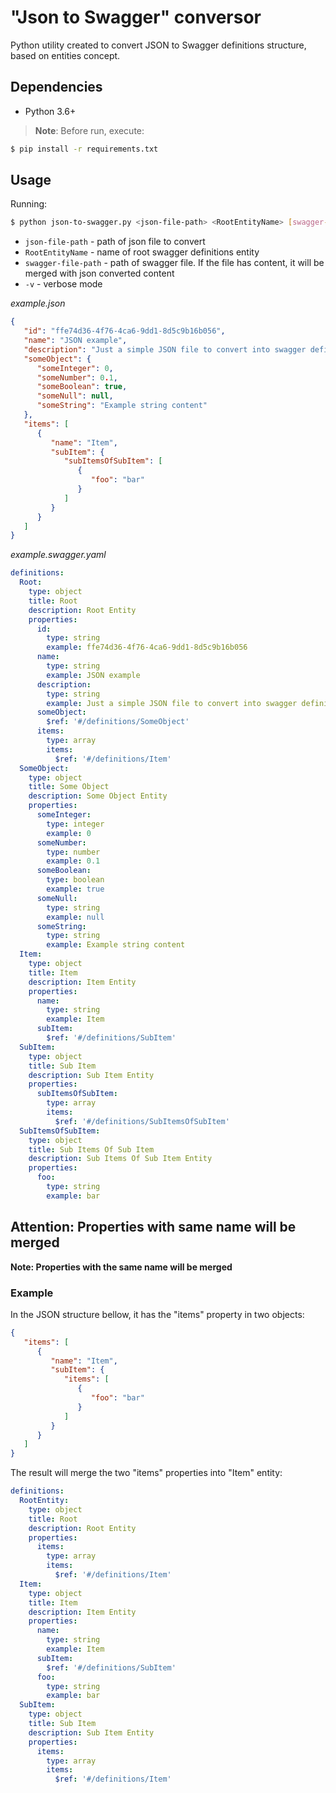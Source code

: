 # "Json to Swagger" conversor

Python utility created to convert JSON to Swagger definitions structure, based on entities concept.

## Dependencies
* Python 3.6+

> **Note**: Before run, execute:
```bash 
$ pip install -r requirements.txt
```

## Usage
Running:
```bash 
$ python json-to-swagger.py <json-file-path> <RootEntityName> [swagger-file-path] [-v]
```
* `json-file-path` - path of json file to convert
* `RootEntityName` - name of root swagger definitions entity
* `swagger-file-path` - path of swagger file. If the file has content, it will be merged with json converted content
* `-v` - verbose mode

*example.json*
```json 
{
   "id": "ffe74d36-4f76-4ca6-9dd1-8d5c9b16b056",
   "name": "JSON example",
   "description": "Just a simple JSON file to convert into swagger definition",
   "someObject": {
      "someInteger": 0,
      "someNumber": 0.1,
      "someBoolean": true,
      "someNull": null,
      "someString": "Example string content"
   },
   "items": [
      {
         "name": "Item",
         "subItem": {
            "subItemsOfSubItem": [
               {
                  "foo": "bar"
               }
            ]
         }
      }
   ]
}
```

*example.swagger.yaml*
```yaml 
definitions:
  Root:
    type: object
    title: Root
    description: Root Entity
    properties:
      id:
        type: string
        example: ffe74d36-4f76-4ca6-9dd1-8d5c9b16b056
      name:
        type: string
        example: JSON example
      description:
        type: string
        example: Just a simple JSON file to convert into swagger definition
      someObject:
        $ref: '#/definitions/SomeObject'
      items:
        type: array
        items:
          $ref: '#/definitions/Item'
  SomeObject:
    type: object
    title: Some Object
    description: Some Object Entity
    properties:
      someInteger:
        type: integer
        example: 0
      someNumber:
        type: number
        example: 0.1
      someBoolean:
        type: boolean
        example: true
      someNull:
        type: string
        example: null
      someString:
        type: string
        example: Example string content
  Item:
    type: object
    title: Item
    description: Item Entity
    properties:
      name:
        type: string
        example: Item
      subItem:
        $ref: '#/definitions/SubItem'
  SubItem:
    type: object
    title: Sub Item
    description: Sub Item Entity
    properties:
      subItemsOfSubItem:
        type: array
        items:
          $ref: '#/definitions/SubItemsOfSubItem'
  SubItemsOfSubItem:
    type: object
    title: Sub Items Of Sub Item
    description: Sub Items Of Sub Item Entity
    properties:
      foo:
        type: string
        example: bar

```

## Attention: Properties with same name will be merged

**Note: Properties with the same name will be merged**

### Example
In the JSON structure bellow, it has the "items" property in two objects: 

```json 
{
   "items": [
      {
         "name": "Item",
         "subItem": {
            "items": [
               {
                  "foo": "bar"
               }
            ]
         }
      }
   ]
}
```

The result will merge the two "items" properties into "Item" entity:
```yaml 
definitions:
  RootEntity:
    type: object
    title: Root
    description: Root Entity
    properties:
      items:
        type: array
        items:
          $ref: '#/definitions/Item'
  Item:
    type: object
    title: Item
    description: Item Entity
    properties:
      name:
        type: string
        example: Item
      subItem:
        $ref: '#/definitions/SubItem'
      foo:
        type: string
        example: bar
  SubItem:
    type: object
    title: Sub Item
    description: Sub Item Entity
    properties:
      items:
        type: array
        items:
          $ref: '#/definitions/Item'

```